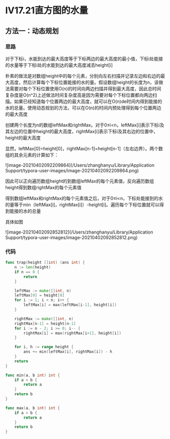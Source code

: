 # IV17.21直方图的水量

## 方法一：动态规划

### 思路

对于下标i，水能到达的最大高度等于下标两边的最大高度的最小值，下标i处能接的水量等于下标i处的水能到达的最大高度减去height[i]

朴素的做法是对数组height中的每个元素，分别向左右扫描并记录左边和右边的最大高度，然后计算每个下标位置能接的水的量。假设数组height的长度为n，该做法需要对每个下标位置使用O(n)的时间向两边扫描并得到最大高度，因此总时间复杂度是O(n^2)上述做法时间复杂度高是因为需要对每个下标位置都向两边扫描。如果已经知道每个位置两边的最大高度，就可以在O(n)de时间内得到能接的水的总量。使用动态规划的方法，可以在O(n)的时间内预处理得到每个位置两边的最大高度

创建两个长度为n的数组leftMax和rightMax。对于0≤i<n，leftMax[i]表示下标i及其左边的位置中height的最大高度，rightMax[i]表示下标i及其右边的位置中，height的最大高度

显然，leftMax[0]=height[0]，rightMax[n-1]=height[n-1]（左右边界）。两个数组的其余元素的计算如下：

![image-20210402092209864](/Users/zhanghanyu/Library/Application Support/typora-user-images/image-20210402092209864.png)

因此可以正向遍历数组height的到数组leftMax的每个元素值，反向遍历数组height得到数组rightMax的每个元素值

得到数组leftMax和rightMax的每个元素值之后，对于0≤i<n，下标处能接到的水的量等于min（leftMax[i]，rightMax[i]）-height[i]。遍历每个下标位置就可以得到能接的水的总量

具体如图

![image-20210402092852812](/Users/zhanghanyu/Library/Application Support/typora-user-images/image-20210402092852812.png)

### 代码

```go
func trap(height []int) (ans int) {
    n := len(height)
    if n == 0 {
        return
    }

    leftMax := make([]int, n)
    leftMax[0] = height[0]
    for i := 1; i < n; i++ {
        leftMax[i] = max(leftMax[i-1], height[i])
    }

    rightMax := make([]int, n)
    rightMax[n-1] = height[n-1]
    for i := n - 2; i >= 0; i-- {
        rightMax[i] = max(rightMax[i+1], height[i])
    }

    for i, h := range height {
        ans += min(leftMax[i], rightMax[i]) - h
    }
    return
}

func min(a, b int) int {
    if a < b {
        return a
    }
    return b
}

func max(a, b int) int {
    if a > b {
        return a
    }
    return b
}
```

